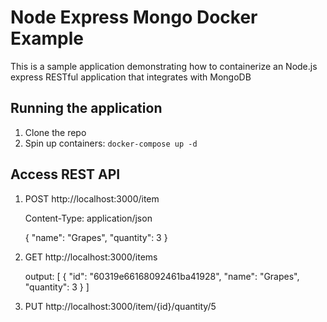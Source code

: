 # Node Express Mongo Docker Example

This is a sample application demonstrating how to containerize an Node.js express RESTful application that integrates with MongoDB 

## Running the application

1. Clone the repo
2. Spin up containers: `docker-compose up -d`


## Access REST API

1. POST http://localhost:3000/item

   Content-Type: application/json

   {
        "name": "Grapes",
        "quantity": 3
   }



2. GET http://localhost:3000/items

    output:
          [
    {
        "id": "60319e66168092461ba41928",
        "name": "Grapes",
        "quantity": 3
    }
]

3. PUT  http://localhost:3000/item/{id}/quantity/5